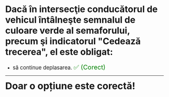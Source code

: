 # Dacă în intersecţie conducătorul de vehicul întâlneşte semnalul de culoare verde al semaforului, precum şi indicatorul \"Cedează trecerea\", el este obligat:

- <span style="font-size: larger;">să continue deplasarea. <span style="color: green; font-size: larger;">✅ (Corect)</span></span>

---

<span style="font-size: 30px; font-weight: bold;">**Doar o opțiune este corectă!**</span>